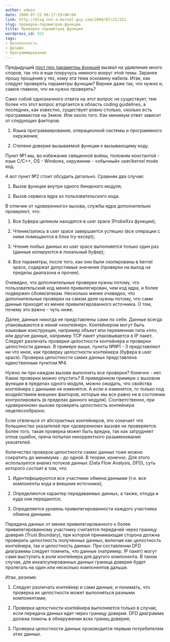 ```yaml
---
author: admin
date: 2008-07-22 06:17:55+00:00
link: http://blog.not-a-kernel-guy.com/2008/07/21/321
slug: проверка-параметров-функции
title: Проверка параметров функции
wordpress_id: 321
tags:
- Безопасность
- Дизайн
- Программирование
---
```


Предыдущий [пост про параметры функций](http://blog.not-a-kernel-guy.com/2008/06/30/316) вызвал на удивление много споров, так что я еще покручусь немного вокруг этой темы. Заранее прошу прощения у тех, кому эта тема оскомину набила. Итак, как следует проверять параметры функции? Вернее даже так, что нужно и, самое главное, что не нужно проверять?

Само собой однозначного ответа на этот вопрос не существует, тем более что этот вопрос вторгается в область coding guidelines, а последних, как известно, существует ровно столько, сколько есть программистов на Земле. Или около того. Как минимум ответ зависит от следующих факторов:

  1. Языка программирования, операционной системы и программного окружения; 

  2. Степени доверия вызываемой функции к вызывающему коду. 

Пункт №1 мы, во избежание священной войны, положим константой - язык C/C++, OS - Windows, окружение - «обычный» user/kernel mode код.

А вот пункт №2 стоит обсудить детально. Сравним два случая:

  1. Вызов функции внутри одного бинарного модуля; 

  2. Вызов сервиса ядра из пользовательского кода. 

В отличие от «доверенного» вызова, службы ядра дополнительно проверяют, что:

  1. Все буфера целиком находятся в user space (ProbeXxx функции); 

  2. Чтение/запись в user space завершается успешно (все операции с ними помещаются в блок try-except); 

  3. Чтение любых данных из user space выполняется только один раз (данные копируются в локальный буфер); 

  4. Все параметры, после того, как они были скопированы в kernel space, содержат допустимые значения (проверки на выход на пределы диапазона и прочее). 

Очевидно, что дополнительные проверки нужны потому, что пользовательский код менее привилегирован, чем код ядра, и более подвержен сбоям/атакам. Несколько менее очевидно, что дополнительные проверки на самом деле нужны потому, что сами данные приходят из менее привилегированного источника. О том, почему это важно - чуть ниже.

Далее, данные никогда не представлены сами по себе. Данные всегда упаковываются в некий «контейнер». Контейнером могут быть языковые конструкции, например объект или переменная типа «int», или другие данные, например TCP пакет упаковывается в IP пакет. Следует различать проверки целостности контейнера и проверки целостности данных. В примере выше, пункты №№1 - 3 представляют ни что иное, как проверку целостности контейнера (буфера в user space). Проверка целостности самих данных представлена единственным пунктом №4.

Нужно ли при каждом вызове выполнять все проверки? Конечно - нет. Какие проверки можно опустить? В приведенном примере с вызовом функции в пределах одного модуля, можно ожидать, что свойства контейнера с данными не изменятся. А если и изменятся, то только под воздействием внешних факторов, которые мы все равно не в состоянии контролировать (в пределах данного модуля). Соответственно, при «доверенном» вызове проверять целостность контейнера нецелесообразно. 

Если отвлечься от абстрактных контейнеров, это означает что большинство указателей при «доверенном» вызове не проверяется. Более того, такая проверка может быть вредна, так как затрудняет отлов ошибок, пряча попытки некорректного разыменования указателей.

Количество проверок целостности самих данных тоже можно сократить до минимума - до одной. В теории, конечно. Для этого используется анализ потоков данных (Data Flow Analysis, DFD), суть которого состоит в том, что:

  1. Идентифицируются все участники обмена данными (т.е. все компоненты кода и внешние источники); 

  2. Определяются характер передаваемых данных, а также, откуда и куда они передаются; 

  3. Определяется уровень привилегированности каждого участника обмена данными. 

Передача данных от менее привилегированного к более привилегированному участнику считается передачей через границу доверия (Trust Boundary), при которой принимающая сторона должна проверить целостность полученных данных, включая как целостность контейнера, так и целостность данных. При составлении DFD диаграммы следует помнить, что данные (например, IP пакет) могут сами выступать в роли контейнера для другого компонента. В таком случае, для инкапсулированных данных граница доверия будет пролегать на один или несколько компонентов дальше.

Итак, резюме:

  1. Следует различать контейнер и сами данные, и понимать, что проверка их целостности может выполняться разными компонентами; 

  2. Проверка целостности контейнера выполняется только в случае, если передача данных идет через границу доверия. DFD диаграмма должна помочь в обнаружении всех границ доверия; 

  3. Проверка целостности данных производится первым потребителем этих данных. 
